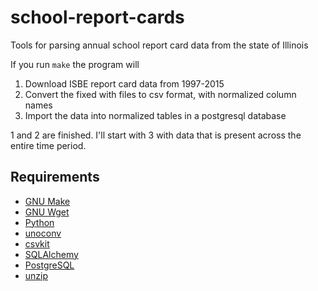 school-report-cards
===================

Tools for parsing annual school report card data from the state of Illinois

If you run `make` the program will

1. Download ISBE report card data from 1997-2015
2. Convert the fixed with files to csv format, with normalized column names
3. Import the data into normalized tables in a postgresql database

1 and 2 are finished. I'll start with 3 with data that is present
across the entire time period.

## Requirements
* [GNU Make](https://www.gnu.org/software/make/)
* [GNU Wget](https://www.gnu.org/software/wget/)
* [Python](https://www.python.org/downloads/)
* [unoconv](http://dag.wiee.rs/home-made/unoconv/)
* [csvkit](https://csvkit.readthedocs.org/en/0.9.1/install.html)
* [SQLAlchemy](http://www.sqlalchemy.org/)
* [PostgreSQL](http://www.postgresql.org/)
* [unzip](http://www.info-zip.org/)

